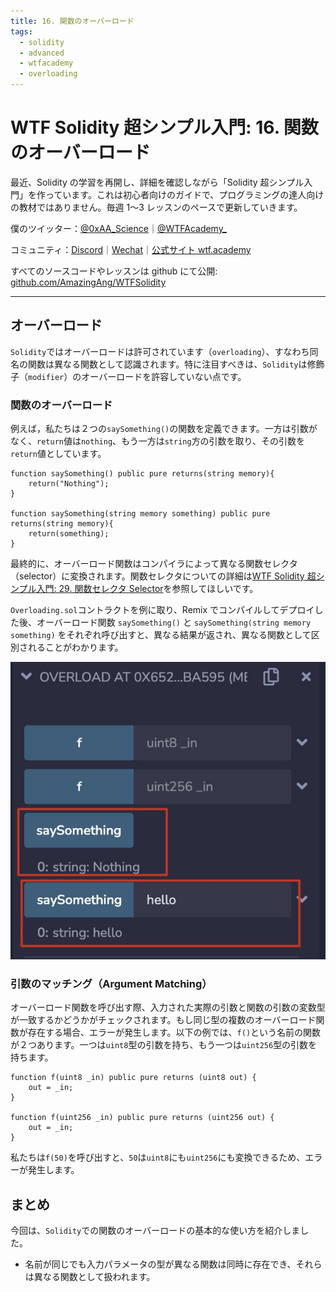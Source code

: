 ```yaml
---
title: 16. 関数のオーバーロード
tags:
  - solidity
  - advanced
  - wtfacademy
  - overloading
---
```


# WTF Solidity 超シンプル入門: 16. 関数のオーバーロード

最近、Solidity の学習を再開し、詳細を確認しながら「Solidity 超シンプル入門」を作っています。これは初心者向けのガイドで、プログラミングの達人向けの教材ではありません。毎週 1〜3 レッスンのペースで更新していきます。

僕のツイッター：[@0xAA_Science](https://twitter.com/0xAA_Science)｜[@WTFAcademy\_](https://twitter.com/WTFAcademy_)

コミュニティ：[Discord](https://discord.gg/5akcruXrsk)｜[Wechat](https://docs.google.com/forms/d/e/1FAIpQLSe4KGT8Sh6sJ7hedQRuIYirOoZK_85miz3dw7vA1-YjodgJ-A/viewform?usp=sf_link)｜[公式サイト wtf.academy](https://wtf.academy)

すべてのソースコードやレッスンは github にて公開: [github.com/AmazingAng/WTFSolidity](https://github.com/AmazingAng/WTFSolidity)

---

## オーバーロード

`Solidity`ではオーバーロードは許可されています（`overloading`）、すなわち同名の関数は異なる関数として認識されます。特に注目すべきは、`Solidity`は修飾子（`modifier`）のオーバーロードを許容していない点です。

### 関数のオーバーロード

例えば，私たちは２つの`saySomething()`の関数を定義できます。一方は引数がなく、`return`値は`nothing`、もう一方は`string`方の引数を取り、その引数を`return`値としています。

```solidity
function saySomething() public pure returns(string memory){
    return("Nothing");
}

function saySomething(string memory something) public pure returns(string memory){
    return(something);
}
```

最終的に、オーバーロード関数はコンパイラによって異なる関数セレクタ（selector）に変換されます。関数セレクタについての詳細は[WTF Solidity 超シンプル入門: 29. 関数セレクタ Selector](https://github.com/AmazingAng/WTFSolidity/tree/main/29_Selector)を参照してほしいです。

`Overloading.sol`コントラクトを例に取り、Remix でコンパイルしてデプロイした後、オーバーロード関数 `saySomething()` と `saySomething(string memory something)` をそれぞれ呼び出すと、異なる結果が返され、異なる関数として区別されることがわかります。

![16-1.jpg](./img/16-1.jpg)

### 引数のマッチング（Argument Matching）

オーバーロード関数を呼び出す際、入力された実際の引数と関数の引数の変数型が一致するかどうかがチェックされます。もし同じ型の複数のオーバーロード関数が存在する場合、エラーが発生します。以下の例では、`f()`という名前の関数が２つあります。一つは`uint8`型の引数を持ち、もう一つは`uint256`型の引数を持ちます。

```solidity
function f(uint8 _in) public pure returns (uint8 out) {
    out = _in;
}

function f(uint256 _in) public pure returns (uint256 out) {
    out = _in;
}
```

私たちは`f(50)`を呼び出すと、`50`は`uint8`にも`uint256`にも変換できるため、エラーが発生します。

## まとめ

今回は、`Solidity`での関数のオーバーロードの基本的な使い方を紹介しました。

- 名前が同じでも入力パラメータの型が異なる関数は同時に存在でき、それらは異なる関数として扱われます。
